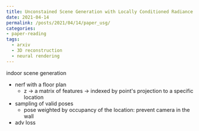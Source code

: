 ```yaml
---
title: Unconstained Scene Generation with Locally Conditioned Radiance Fields
date: 2021-04-14
permalink: /posts/2021/04/14/paper_usg/
categories:
- paper-reading
tags:
  - arxiv
  - 3D reconstruction
  - neural rendering
---
```


indoor scene generation
- nerf with a floor plan
  - z -> a matrix of features -> indexed by point's projection to a specific location
- sampling of valid poses
  - pose weighted by occupancy of the location: prevent camera in the wall
- adv loss